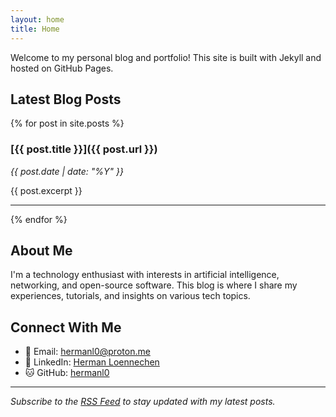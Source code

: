 ```yaml
---
layout: home
title: Home
---
```


Welcome to my personal blog and portfolio! This site is built with Jekyll and hosted on GitHub Pages.

## Latest Blog Posts

{% for post in site.posts %}
### [{{ post.title }}]({{ post.url }})
*{{ post.date | date: "%Y" }}*

{{ post.excerpt }}

---
{% endfor %}

## About Me

I'm a technology enthusiast with interests in artificial intelligence, networking, and open-source software. This blog is where I share my experiences, tutorials, and insights on various tech topics.

## Connect With Me

- 📧 Email: [hermanl0@proton.me](mailto:hermanl0@proton.me)
- 💼 LinkedIn: [Herman Loennechen](https://www.linkedin.com/in/hermanl0/)
- 🐱 GitHub: [hermanl0](https://github.com/hermanl0)

---
*Subscribe to the [RSS Feed](feed.xml) to stay updated with my latest posts.*

